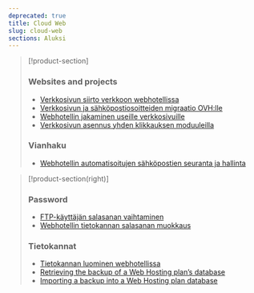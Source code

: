 ```yaml
---
deprecated: true
title: Cloud Web
slug: cloud-web
sections: Aluksi
---
```


> [!product-section]
>
> ### Websites and projects
>
> - [Verkkosivun siirto verkkoon webhotellissa](https://docs.ovh.com/fi/hosting/verkkosivun-siirto-verkkoon/)
> - [Verkkosivun ja sähköpostiosoitteiden migraatio OVH:lle](https://docs.ovh.com/fi/hosting/sivun-migraatio-ovhlle/)
> - [Webhotellin jakaminen useille verkkosivuille](https://docs.ovh.com/fi/hosting/multisiten-konfigurointi-webhotellissa/)
> - [Verkkosivun asennus yhden klikkauksen moduuleilla](https://docs.ovh.com/fi/hosting/1-klikkauksen-moduulit/)
>
> ### Vianhaku
>
> - [Webhotellin automatisoitujen sähköpostien seuranta ja hallinta](https://docs.ovh.com/fi/hosting/webhotellista_lahetettyjen_sahkopostien_seuranta/)
>

> [!product-section(right)]
>
> ### Password
>
> - [FTP-käyttäjän salasanan vaihtaminen](https://docs.ovh.com/fi/hosting/ftp-kayttajan-salasanan-vaihtaminen/)
> - [Webhotellin tietokannan salasanan muokkaus](https://docs.ovh.com/fi/hosting/tietokannan-salasanan-muokkaus/)
>
> ### Tietokannat
>
> - [Tietokannan luominen webhotellissa](https://docs.ovh.com/fi/hosting/tietokannan-luominen/)
> - [Retrieving the backup of a Web Hosting plan’s database](https://docs.ovh.com/fi/hosting/webhotellit_ohje_mysql-tietokannan_viennista/)
> - [Importing a backup into a Web Hosting plan database](https://docs.ovh.com/fi/hosting/webhotellit_ohje_mysql-tietokannan_tuonnista/)
>